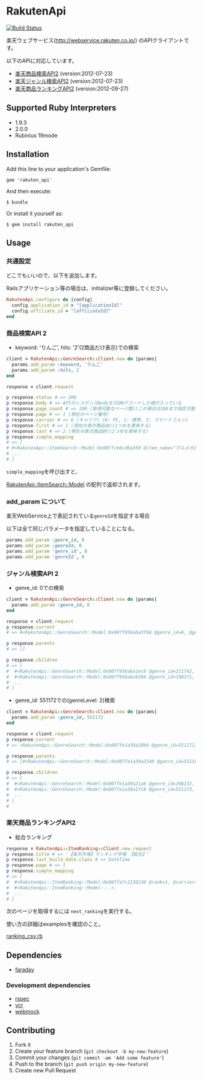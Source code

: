 # RakutenApi

[![Build Status](https://travis-ci.org/kengos/rakuten_api.png?branch=master)](https://travis-ci.org/kengos/rakuten_api)

楽天ウェブサービス(http://webservice.rakuten.co.jp/) のAPIクライアントです。

以下のAPIに対応しています。

- [楽天商品検索API2](http://webservice.rakuten.co.jp/api/ichibaitemsearch/) (version:2012-07-23)
- [楽天ジャンル検索API2](https://webservice.rakuten.co.jp/api/ichibagenresearch/) (version:2012-07-23)
- [楽天商品ランキングAPI2](https://webservice.rakuten.co.jp/api/ichibaitemranking/) (version:2012-09-27)

## Supported Ruby Interpreters

* 1.9.3
* 2.0.0
* Rubinius 19mode

## Installation

Add this line to your application's Gemfile:

    gem 'rakuten_api'

And then execute:

    $ bundle

Or install it yourself as:

    $ gem install rakuten_api

## Usage

### 共通設定

どこでもいいので、以下を追加します。

Railsアプリケーション等の場合は、initializer等に登録してください。

```ruby
RakutenApi.configure do |config|
  config.application_id = "[applicationId]"
  config.affiliate_id = "[affiliateId]"
end
```

### 商品検索API 2

* keyword: 'りんご', hits: '2'(2商品だけ表示)での検索

```ruby
client = RakutenApi::GenreSearch::Client.new do |params|
  params.add_param :keyword, 'りんご'
  params.add_param :hits, 2
end

response = client.request

p response.status # => 200
p response.body # => APIのレスポンスBodyをJSONデコードした値が入っている
p response.page_count # => 100 (取得可能なページ数)(この場合は100まで指定可能を意味する)
p response.page # => 1 (現在のページ番号)
p response.carrier # => 0 (キャリア) (0: PC, 1: 携帯, 2: スマートフォン)
p response.first # => 1 (現在の表示商品始)(1つめを意味する)
p response.last # => 2 (現在の表示商品終)(2つめを意味する)
p response.simple_mapping
# => [
# #<RakutenApi::ItemSearch::Model:0x007fcb6cd6a350 @item_name="グルメ大賞2010 青森県産 りんご サンふじ...略", @catchcopy="【送料無料】りんご 青森産 サンふじ...略" @item_url="http://item.rakuten.co.jp/cameashi/10000323/", @affiliate_url="", @small_image_urls=["http://thumbnail.image.rakuten.co.jp/@0_mall/cameashi/cabinet/00473472/2012fuji-f5kgb.jpg?_ex=64x64", "http://thumbnail.image.rakuten.co.jp/@0_mall/cameashi/cabinet/00473472/img58491689.jpg?_ex=64x64", "http://thumbnail.image.rakuten.co.jp/@0_mall/cameashi/cabinet/00473472/img55339932.gif?_ex=64x64"], @medium_image_urls=["http://thumbnail.image.rakuten.co.jp/@0_mall/cameashi/cabinet/00473472/2012fuji-f5kgb.jpg?_ex=128x128", "http://thumbnail.image.rakuten.co.jp/@0_mall/cameashi/cabinet/00473472/img58491689.jpg?_ex=128x128", "http://thumbnail.image.rakuten.co.jp/@0_mall/cameashi/cabinet/00473472/img55339932.gif?_ex=128x128"], @image_flag=true, @availability=true, @tax_flag=false, @postage_flag=false, @creadit_card_flag=true, @shop_of_the_year_flag=false, @ship_overseas_flag=false, @asuraku_flag=false, @gift_flag=false, @ship_overseas_area="", @asuraku_closing_time="", @asuraku_area="", @affiliate_rate=1, @start_time="", @end_time="", @review_count=2371, @review_average=4.4, @point_rate=1, @point_rate_start_time="", @point_rate_end_time="", @shop_name="かめあし商店", @shop_code="cameashi", @shop_url="http://www.rakuten.co.jp/cameashi/", @genre_id="304637">
# ...
# ]
```

`simple_mapping`を呼び出すと、

[RakutenApi::ItemSearch::Model](https://github.com/kengos/rakuten_api/blob/master/lib/rakuten_api/item_search/model.rb) の配列で返却されます。


### add_param について

楽天WebService上で表記されている`genreId`を指定する場合

以下は全て同じパラメータを指定していることになる。

```ruby
params.add_param :genre_id, 0
params.add_param :genreId, 0
params.add_param 'genre_id', 0
params.add_param 'genreId', 0
```

### ジャンル検索API 2

* genre_id: 0での検索

```ruby
client = RakutenApi::GenreSearch::Client.new do |params|
  params.add_param :genre_id, 0
end

response = client.request
p response.current
# => #<RakutenApi::GenreSearch::Model:0x007f956aba3fb8 @genre_id=0, @genre_name="", @genre_level=0>

p response.parents
# => []

p response.children
# => [
#  #<RakutenApi::GenreSearch::Model:0x007f956aba1ec0 @genre_id=211742, @genre_name="TV・オーディオ・カメラ", @genre_level=1>,
#  #<RakutenApi::GenreSearch::Model:0x007f956abcb360 @genre_id=100371, @genre_name="レディースファッション", @genre_level=1>,
#  ...
# ]
```

* genre_id: 551172での(genreLevel: 2)検索

```ruby
client = RakutenApi::GenreSearch::Client.new do |params|
  params.add_param :genre_id, 551172
end

response = client.request
p response.current
# => <RakutenApi::GenreSearch::Model:0x007fe1a39a28b0 @genre_id=551172, @genre_name="医療計測器", @genre_level=2>

p response.parents
# => [#<RakutenApi::GenreSearch::Model:0x007fe1a39a2540 @genre_id=551169, @genre_name="医薬品・コンタクト・介護", @genre_level=1>]

p response.children
# => [
#  #<RakutenApi::GenreSearch::Model:0x007fe1a39a21a8 @genre_id=208232, @genre_name="塩素計", @genre_level=3>,
#  #<RakutenApi::GenreSearch::Model:0x007fe1a39a1fc8 @genre_id=551173, @genre_name="その他", @genre_level=3>,
#  ...
# ]
#
```

### 楽天商品ランキングAPI2

* 総合ランキング

```ruby
response = RakutenApi::ItemRanking::Client.new.request
p response.title # => '【楽天市場】ランキング市場 【総合】'
p response.last_build_date.class # => DateTime
p response.page # => 1
p response.simple_mapping
# => [
#  #<RakutenApi::ItemRanking::Model:0x007fa7c2138230 @rank=1, @carrier=0, @item_name="...>,
#  #<RakutenApi::ItemRanking::Model:...>,
#  ...
# ]
```

次のページを取得するには `next_ranking`を実行する。

使い方の詳細はexamplesを確認のこと。

[ranking_csv.rb](https://github.com/kengos/rakuten_api/blob/master/examples/ranking_csv.rb)

## Dependencies

* [faraday](https://github.com/lostisland/faraday)

### Development dependencies

* [rspec](https://github.com/rspec)
* [vcr](https://github.com/vcr/vcr)
* [webmock](https://github.com/bblimke/webmock)

## Contributing

1. Fork it
2. Create your feature branch (`git checkout -b my-new-feature`)
3. Commit your changes (`git commit -am 'Add some feature'`)
4. Push to the branch (`git push origin my-new-feature`)
5. Create new Pull Request

